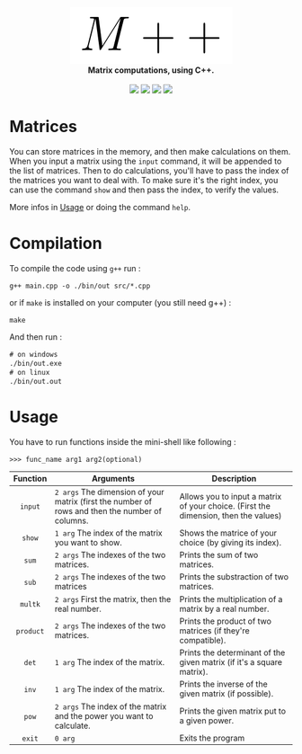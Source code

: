 <div align="center">
    <img src="./doc/logo.png">
    <br/>
    <b>Matrix computations, using C++.</b>
    <br/>
    <br/>
    <img src="https://img.shields.io/github/license/fkS124/matrices.svg">
    <img src="https://img.shields.io/github/repo-size/fkS124/matrices">
    <img src="https://api.codiga.io/project/33693/score/svg">
    <img src="https://api.codiga.io/project/33693/status/svg">
    <br/>
</div>

# Matrices

You can store matrices in the memory, and then make calculations on them. When you input a matrix using the `input` command, it will be appended to the list of matrices. Then to do calculations, you'll have to pass the index of the matrices you want to deal with. To make sure it's the right index, you can use the command `show` and then pass the index, to verify the values.

More infos in [Usage](https://github.com/fkS124/matrices#usage) or doing the command `help`.

# Compilation

To compile the code using `g++` run :
```shell
g++ main.cpp -o ./bin/out src/*.cpp
```
or if `make` is installed on your computer (you still need g++) :
```
make
```

And then run :
```shell
# on windows
./bin/out.exe
# on linux
./bin/out.out
```

# Usage

You have to run functions inside the mini-shell like following :

```
>>> func_name arg1 arg2(optional)
```

Function | Arguments | Description
:-------:| --------- | ----------- 
`input`  | ``2 args`` The dimension of your matrix (first the number of rows and then the number of columns.| Allows you to input a matrix of your choice. (First the dimension, then the values)
`show`   | ``1 arg`` The index of the matrix you want to show. | Shows the matrice of your choice (by giving its index).
`sum`    | ``2 args`` The indexes of the two matrices. | Prints the sum of two matrices.
`sub`    | ``2 args`` The indexes of the two matrices| Prints the substraction of two matrices.
`multk`  | ``2 args`` First the matrix, then the real number. | Prints the multiplication of a matrix by a real number.
`product`| ``2 args`` The indexes of the two matrices. | Prints the product of two matrices (if they're compatible).
`det`    | ``1 arg`` The index of the matrix. | Prints the determinant of the given matrix (if it's a square matrix).
`inv` | `1 arg` The index of the matrix. | Prints the inverse of the given matrix (if possible).
`pow` | `2 args` The index of the matrix and the power you want to calculate. | Prints the given matrix put to a given power.
`exit`   | `0 arg` | Exits the program
